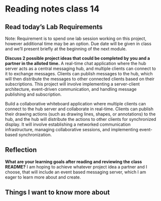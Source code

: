 # Reading notes class 14

## Read today’s Lab Requirements

Note: Requirement is to spend one lab session working on this project, however additional time may be an option. Due date will be given in class and we’ll present briefly at the beginning of the next module.

**Discuss 2 possible project ideas that could be completed by you and a partner in the alloted time.**
A real-time chat application where the hub server acts as a central messaging hub, and multiple clients can connect to it to exchange messages. Clients can publish messages to the hub, which will then distribute the messages to other connected clients based on their subscriptions. This project will involve implementing a server-client architecture, event-driven communication, and handling message publishing and subscription.

Build a collaborative whiteboard application where multiple clients can connect to the hub server and collaborate in real-time. Clients can publish their drawing actions (such as drawing lines, shapes, or annotations) to the hub, and the hub will distribute the actions to other clients for synchronized display. It will involve establishing a networked communication infrastructure, managing collaborative sessions, and implementing event-based synchronization.

## Reflection

**What are your learning goals after reading and reviewing the class README?**
I am hoping to achieve whatever project idea a partner and I choose, that will include an event based messaging server, which I am eager to learn more about and create.

## Things I want to know more about
